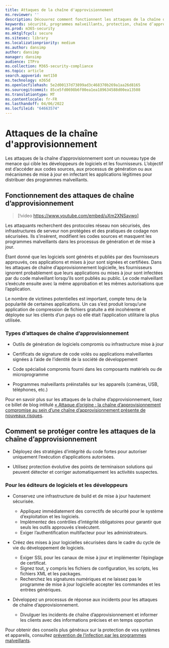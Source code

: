```yaml
---
title: Attaques de la chaîne d'approvisionnement
ms.reviewer: ''
description: Découvrez comment fonctionnent les attaques de la chaîne d’approvisionnement, fournissez des programmes malveillants sur vos appareils et ce que vous pouvez faire pour vous protéger
keywords: sécurité, programmes malveillants, protection, chaîne d’approvisionnement, masquer, distribuer, confiance, compromis
ms.prod: m365-security
ms.mktglfcycl: secure
ms.sitesec: library
ms.localizationpriority: medium
ms.author: dansimp
author: dansimp
manager: dansimp
audience: ITPro
ms.collection: M365-security-compliance
ms.topic: article
search.appverid: met150
ms.technology: m365d
ms.openlocfilehash: 5e2d00137d73899ad3c468370b269a1aa26d8165
ms.sourcegitcommit: 85ce5fd0698b6f00ea1ea189634588d00ea13508
ms.translationtype: MT
ms.contentlocale: fr-FR
ms.lasthandoff: 04/06/2022
ms.locfileid: "64663574"
---
```

# <a name="supply-chain-attacks"></a>Attaques de la chaîne d'approvisionnement

Les attaques de la chaîne d’approvisionnement sont un nouveau type de menace qui cible les développeurs de logiciels et les fournisseurs. L’objectif est d’accéder aux codes sources, aux processus de génération ou aux mécanismes de mise à jour en infectant les applications légitimes pour distribuer des programmes malveillants.  

## <a name="how-supply-chain-attacks-work"></a>Fonctionnement des attaques de chaîne d’approvisionnement

> [!video https://www.youtube.com/embed/uXm2XNSavwo]

Les attaquants recherchent des protocoles réseau non sécurisés, des infrastructures de serveur non protégées et des pratiques de codage non sécurisées. Ils s’insèrent, modifient les codes sources et masquent les programmes malveillants dans les processus de génération et de mise à jour.  

Étant donné que les logiciels sont générés et publiés par des fournisseurs approuvés, ces applications et mises à jour sont signées et certifiées. Dans les attaques de chaîne d’approvisionnement logicielle, les fournisseurs ignorent probablement que leurs applications ou mises à jour sont infectées par du code malveillant lorsqu’ils sont publiés au public. Le code malveillant s’exécute ensuite avec la même approbation et les mêmes autorisations que l’application.  

Le nombre de victimes potentielles est important, compte tenu de la popularité de certaines applications. Un cas s’est produit lorsqu’une application de compression de fichiers gratuite a été incohérente et déployée sur les clients d’un pays où elle était l’application utilitaire la plus utilisée.

### <a name="types-of-supply-chain-attacks"></a>Types d’attaques de chaîne d’approvisionnement

* Outils de génération de logiciels compromis ou infrastructure mise à jour

* Certificats de signature de code volés ou applications malveillantes signées à l’aide de l’identité de la société de développement

* Code spécialisé compromis fourni dans les composants matériels ou de microprogramme

* Programmes malveillants préinstallés sur les appareils (caméras, USB, téléphones, etc.)

Pour en savoir plus sur les attaques de la chaîne d’approvisionnement, lisez ce billet de blog intitulé [« Attaque d’origine : la chaîne d’approvisionnement compromise au sein d’une chaîne d’approvisionnement présente de nouveaux risques](https://cloudblogs.microsoft.com/microsoftsecure/2018/07/26/attack-inception-compromised-supply-chain-within-a-supply-chain-poses-new-risks/).

## <a name="how-to-protect-against-supply-chain-attacks"></a>Comment se protéger contre les attaques de la chaîne d’approvisionnement

* Déployez des stratégies d’intégrité du code fortes pour autoriser uniquement l’exécution d’applications autorisées.

* Utilisez protection évolutive des points de terminaison solutions qui peuvent détecter et corriger automatiquement les activités suspectes.

### <a name="for-software-vendors-and-developers"></a>Pour les éditeurs de logiciels et les développeurs

* Conservez une infrastructure de build et de mise à jour hautement sécurisée.
  * Appliquez immédiatement des correctifs de sécurité pour le système d’exploitation et les logiciels.
  * Implémentez des contrôles d’intégrité obligatoires pour garantir que seuls les outils approuvés s’exécutent.
  * Exiger l’authentification multifacteur pour les administrateurs.

* Créez des mises à jour logicielles sécurisées dans le cadre du cycle de vie du développement de logiciels.
  * Exiger SSL pour les canaux de mise à jour et implémenter l’épinglage de certificat.
  * Signez tout, y compris les fichiers de configuration, les scripts, les fichiers XML et les packages.
  * Recherchez les signatures numériques et ne laissez pas le programme de mise à jour logicielle accepter les commandes et les entrées génériques.

* Développez un processus de réponse aux incidents pour les attaques de chaîne d’approvisionnement.
  * Divulguer les incidents de chaîne d’approvisionnement et informer les clients avec des informations précises et en temps opportun

Pour obtenir des conseils plus généraux sur la protection de vos systèmes et appareils, consultez [prévention de l’infection par les programmes malveillants](prevent-malware-infection.md).
